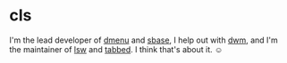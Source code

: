 cls
===

I'm the lead developer of [dmenu](http://tools.suckless.org/dmenu) and [sbase](http://hg.suckless.org/sbase), I help out with [dwm](http://dwm.suckless.org), and I'm the maintainer of [lsw](http://tools.suckless.org/lsw) and [tabbed](http://tools.suckless.org/tabbed). I think that's about it. ☺
